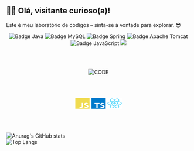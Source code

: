 ## 👨‍💻 Olá, visitante curioso(a)!
Este é meu laboratório de códigos – sinta-se à vontade para explorar. 😎



 <p align="center">
    <img src="https://img.shields.io/badge/java-%23ED8B00.svg?style=for-the-badge&logo=openjdk&logoColor=white" alt="Badge Java">
    <img src="https://img.shields.io/badge/mysql-4479A1.svg?style=for-the-badge&logo=mysql&logoColor=white" alt="Badge MySQL">
    <img src="https://img.shields.io/badge/spring-%236DB33F.svg?style=for-the-badge&logo=spring&logoColor=white" alt="Badge Spring">
    <img src="https://img.shields.io/badge/apache%20tomcat-%23F8DC75.svg?style=for-the-badge&logo=apache-tomcat&logoColor=black" alt="Badge Apache Tomcat">
     <img src="https://img.shields.io/badge/JavaScript-323330?style=for-the-badge&logo=javascript&logoColor=F7DF1E" alt="Badge JavaScript">
     <img src="https://img.shields.io/badge/React_Native-20232A?style=for-the-badge&logo=react&logoColor=61DAFB">


 </p>
 
  <br><br>

   <p align="center">
    <img src="https://github.com/acrisiopb/acrisiopb/blob/main/code.gif" alt="CODE" style="width: 60%; height: auto;">
   </p>

  <br><br>

  <p align="center">
  <img alt="Js" height="30" width="40" src="https://raw.githubusercontent.com/devicons/devicon/master/icons/javascript/javascript-plain.svg">
    <img alt="Ts" height="30" width="40" src="https://raw.githubusercontent.com/devicons/devicon/master/icons/typescript/typescript-plain.svg">
    <img alt="React" height="30" width="40" src="https://raw.githubusercontent.com/devicons/devicon/master/icons/react/react-original.svg">
  </p>

  <br><br>

  ![Anurag's GitHub stats](https://github-readme-stats.vercel.app/api?username=acrisiopb&show_icons=true&theme=tokyonight&include_all_commits=true&v=125)  
  ![Top Langs](https://github-readme-stats.vercel.app/api/top-langs/?username=acrisiopb&show_icons=true&theme=tokyonight&layout=compact&v=123)


